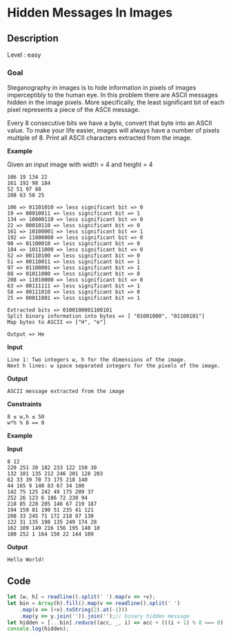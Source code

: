 # Hidden Messages In Images

## Description

Level : easy

### Goal

Steganography in images is to hide information in pixels of images imperceptibly to the human eye. In this problem there are ASCII messages hidden in the image pixels. More specifically, the least significant bit of each pixel represents a piece of the ASCII message.

Every 8 consecutive bits we have a byte, convert that byte into an ASCII value. To make your life easier, images will always have a number of pixels multiple of 8. Print all ASCII characters extracted from the image.

**Example**

Given an input image with width = 4 and height = 4
```
106 19 134 22
161 192 98 184
52 51 97 88
208 63 58 25
```

```
106 => 01101010 => less significant bit => 0
19 => 00010011 => less significant bit => 1
134 => 10000110 => less significant bit => 0
22 => 00010110 => less significant bit => 0
161 => 10100001 => less significant bit => 1
192 => 11000000 => less significant bit => 0
98 => 01100010 => less significant bit => 0
184 => 10111000 => less significant bit => 0
52 => 00110100 => less significant bit => 0
51 => 00110011 => less significant bit => 1
97 => 01100001 => less significant bit => 1
88 => 01011000 => less significant bit => 0
208 => 11010000 => less significant bit => 0
63 => 00111111 => less significant bit => 1
58 => 00111010 => less significant bit => 0
25 => 00011001 => less significant bit => 1
```

```
Extracted bits => 0100100001100101
Split binary information into bytes => [ "01001000", "01100101"]
Map bytes to ASCII => ["H", "e"]

Output => He
```

**Input**
```
Line 1: Two integers w, h for the dimensions of the image.
Next h lines: w space separated integers for the pixels of the image.
```

**Output**
```
ASCII message extracted from the image
```

**Constraints**
```
8 ≤ w,h ≤ 50
w*h % 8 == 0
```

**Example**

**Input**
```
8 12
220 251 30 182 233 122 150 30
132 101 135 212 246 201 128 203
62 33 39 70 73 175 218 140
44 165 9 140 83 67 34 100
142 75 125 242 49 175 209 37
252 26 123 6 186 72 230 94
218 85 228 205 146 67 219 187
194 159 81 190 51 235 41 121
208 33 245 71 172 218 97 130
122 31 135 198 135 249 174 28
162 109 149 216 156 195 140 10
100 252 1 164 150 22 144 109
```

**Output**
```
Hello World!
```

## Code

```js
let [w, h] = readline().split(' ').map(v => +v);
let bin = Array(h).fill().map(v => readline().split(' ')
    .map(x => (+x).toString(2).at(-1)))
    .map(y => y.join('')).join('');// binary hidden message
let hidden = [...bin].reduce((acc, _, i) => acc + (((i + 1) % 8 === 0) ? String.fromCharCode(parseInt(bin.substring(i - 7, i + 1), 2)) : ''), '');
console.log(hidden);
```
